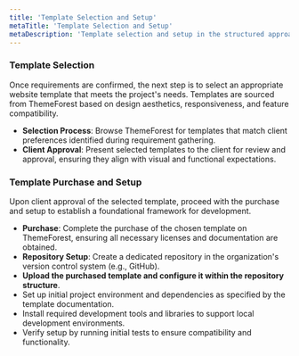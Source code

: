 ```yaml
---
title: 'Template Selection and Setup'
metaTitle: 'Template Selection and Setup'
metaDescription: 'Template selection and setup in the structured approach to modern website development.'
---
```


### Template Selection

Once requirements are confirmed, the next step is to select an appropriate website template that meets the project's needs. Templates are sourced from ThemeForest based on design aesthetics, responsiveness, and feature compatibility.

- **Selection Process**: Browse ThemeForest for templates that match client preferences identified during requirement gathering.
- **Client Approval**: Present selected templates to the client for review and approval, ensuring they align with visual and functional expectations.

### Template Purchase and Setup

Upon client approval of the selected template, proceed with the purchase and setup to establish a foundational framework for development.

- **Purchase**: Complete the purchase of the chosen template on ThemeForest, ensuring all necessary licenses and documentation are obtained.
- **Repository Setup**: Create a dedicated repository in the organization's version control system (e.g., GitHub).
- **Upload the purchased template and configure it within the repository structure**.
- Set up initial project environment and dependencies as specified by the template documentation.
- Install required development tools and libraries to support local development environments.
- Verify setup by running initial tests to ensure compatibility and functionality.

